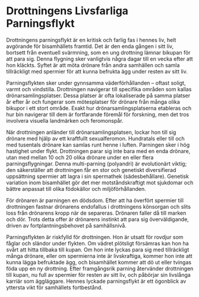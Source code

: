 
# Drottningens Livsfarliga Parningsflykt

Drottningens parningsflykt är en kritisk och farlig fas i hennes liv, helt avgörande för bisamhällets framtid. Det är den enda gången i sitt liv, bortsett från eventuell svärmning, som en ung drottning lämnar bikupan för att para sig. Denna flygning sker vanligtvis några dagar till en vecka efter att hon kläckts. Syftet är att möta drönare från andra samhällen och samla tillräckligt med spermier för att kunna befrukta ägg under resten av sitt liv.

Parningsflykten sker under gynnsamma väderförhållanden – oftast soligt, varmt och vindstilla. Drottningen navigerar till specifika områden som kallas drönarsamlingsplatser. Dessa platser är ofta lokaliserade på samma platser år efter år och fungerar som mötesplatser för drönare från många olika bikupor i ett stort område. Exakt hur drönarsamlingsplatserna etableras och hur bin navigerar till dem är fortfarande föremål för forskning, men det tros involvera visuella landmärken och feromonspår.

När drottningen anländer till drönarsamlingsplatsen, lockar hon till sig drönare med hjälp av ett kraftfullt sexualferomon. Hundratals eller till och med tusentals drönare kan samlas runt henne i luften. Parningen sker i hög hastighet under flykt. Drottningen parar sig inte bara med en enda drönare, utan med mellan 10 och 20 olika drönare under en eller flera parningsflygningar. Denna multi-parning (polyandri) är evolutionärt viktig; den säkerställer att drottningen får en stor och genetiskt diversifierad uppsättning spermier att lagra i sin spermathek (sädesbehållare). Genetisk variation inom bisamhället gör det mer motståndskraftigt mot sjukdomar och bättre anpassat till olika födokällor och miljöförhållanden.

För drönaren är parningen en dödsdom. Efter att ha överfört spermier till drottningen fastnar drönarens endofallus i drottningens könsorgan och slits loss från drönarens kropp när de separeras. Drönaren faller då till marken och dör. Trots detta offer är drönarens instinkt att para sig överväldigande, driven av fortplantningsbehovet på samhällsnivå.

Parningsflykten är riskfylld för drottningen. Hon är utsatt för rovdjur som fåglar och sländor under flykten. Om vädret plötsligt försämras kan hon ha svårt att hitta tillbaka till kupan. Om hon inte lyckas para sig med tillräckligt många drönare, eller om spermierna inte är livskraftiga, kommer hon inte att kunna lägga befruktade ägg, och bisamhället kommer att dö ut eller tvingas föda upp en ny drottning. Efter framgångsrik parning återvänder drottningen till kupan, nu full av spermier för resten av sitt liv, och påbörjar sin livslånga karriär som äggläggare. Hennes lyckade parningsflykt är ett ögonblick av yttersta vikt för samhällets fortbestånd.
